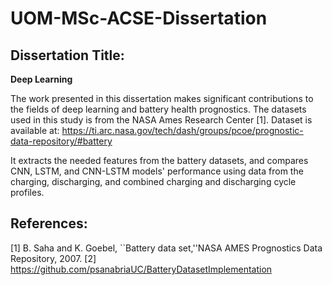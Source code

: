 # UOM-MSc-ACSE-Dissertation
## Dissertation Title:
**Deep Learning**


The work presented in this dissertation makes significant contributions to the fields of deep learning and battery health prognostics.
The datasets used in this study is from the NASA Ames Research Center [1].
Dataset is available at: https://ti.arc.nasa.gov/tech/dash/groups/pcoe/prognostic-data-repository/#battery

It extracts the needed features from the battery datasets, and compares CNN, LSTM, and CNN-LSTM models' performance using data from the charging, discharging, and combined charging and discharging cycle profiles. 




## References:
[1] B. Saha and K. Goebel, ``Battery data set,''NASA AMES Prognostics Data Repository, 2007.
[2] https://github.com/psanabriaUC/BatteryDatasetImplementation
